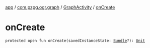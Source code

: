 [app](../../index.md) / [com.pzpg.ogr.graph](../index.md) / [GraphActivity](index.md) / [onCreate](./on-create.md)

# onCreate

`protected open fun onCreate(savedInstanceState: `[`Bundle`](https://developer.android.com/reference/android/os/Bundle.html)`?): `[`Unit`](https://kotlinlang.org/api/latest/jvm/stdlib/kotlin/-unit/index.html)
